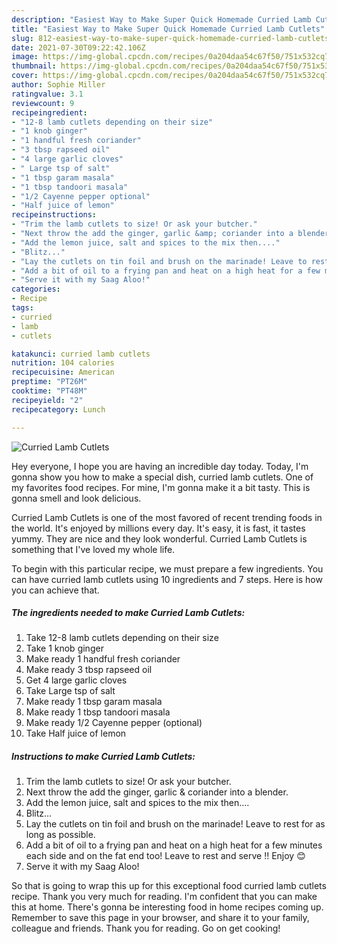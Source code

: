 ```yaml
---
description: "Easiest Way to Make Super Quick Homemade Curried Lamb Cutlets"
title: "Easiest Way to Make Super Quick Homemade Curried Lamb Cutlets"
slug: 812-easiest-way-to-make-super-quick-homemade-curried-lamb-cutlets
date: 2021-07-30T09:22:42.106Z
image: https://img-global.cpcdn.com/recipes/0a204daa54c67f50/751x532cq70/curried-lamb-cutlets-recipe-main-photo.jpg
thumbnail: https://img-global.cpcdn.com/recipes/0a204daa54c67f50/751x532cq70/curried-lamb-cutlets-recipe-main-photo.jpg
cover: https://img-global.cpcdn.com/recipes/0a204daa54c67f50/751x532cq70/curried-lamb-cutlets-recipe-main-photo.jpg
author: Sophie Miller
ratingvalue: 3.1
reviewcount: 9
recipeingredient:
- "12-8 lamb cutlets depending on their size"
- "1 knob ginger"
- "1 handful fresh coriander"
- "3 tbsp rapseed oil"
- "4 large garlic cloves"
- " Large tsp of salt"
- "1 tbsp garam masala"
- "1 tbsp tandoori masala"
- "1/2 Cayenne pepper optional"
- "Half juice of lemon"
recipeinstructions:
- "Trim the lamb cutlets to size! Or ask your butcher."
- "Next throw the add the ginger, garlic &amp; coriander into a blender."
- "Add the lemon juice, salt and spices to the mix then...."
- "Blitz..."
- "Lay the cutlets on tin foil and brush on the marinade! Leave to rest for as long as possible."
- "Add a bit of oil to a frying pan and heat on a high heat for a few minutes each side and on the fat end too! Leave to rest and serve !! Enjoy 😊"
- "Serve it with my Saag Aloo!"
categories:
- Recipe
tags:
- curried
- lamb
- cutlets

katakunci: curried lamb cutlets 
nutrition: 104 calories
recipecuisine: American
preptime: "PT26M"
cooktime: "PT48M"
recipeyield: "2"
recipecategory: Lunch

---
```



![Curried Lamb Cutlets](https://img-global.cpcdn.com/recipes/0a204daa54c67f50/751x532cq70/curried-lamb-cutlets-recipe-main-photo.jpg)

Hey everyone, I hope you are having an incredible day today. Today, I'm gonna show you how to make a special dish, curried lamb cutlets. One of my favorites food recipes. For mine, I'm gonna make it a bit tasty. This is gonna smell and look delicious.



Curried Lamb Cutlets is one of the most favored of recent trending foods in the world. It's enjoyed by millions every day. It's easy, it is fast, it tastes yummy. They are nice and they look wonderful. Curried Lamb Cutlets is something that I've loved my whole life.


To begin with this particular recipe, we must prepare a few ingredients. You can have curried lamb cutlets using 10 ingredients and 7 steps. Here is how you can achieve that.

<!--inarticleads1-->

##### The ingredients needed to make Curried Lamb Cutlets:

1. Take 12-8 lamb cutlets depending on their size
1. Take 1 knob ginger
1. Make ready 1 handful fresh coriander
1. Make ready 3 tbsp rapseed oil
1. Get 4 large garlic cloves
1. Take  Large tsp of salt
1. Make ready 1 tbsp garam masala
1. Make ready 1 tbsp tandoori masala
1. Make ready 1/2 Cayenne pepper (optional)
1. Take Half juice of lemon




<!--inarticleads2-->

##### Instructions to make Curried Lamb Cutlets:

1. Trim the lamb cutlets to size! Or ask your butcher.
1. Next throw the add the ginger, garlic &amp; coriander into a blender.
1. Add the lemon juice, salt and spices to the mix then....
1. Blitz...
1. Lay the cutlets on tin foil and brush on the marinade! Leave to rest for as long as possible.
1. Add a bit of oil to a frying pan and heat on a high heat for a few minutes each side and on the fat end too! Leave to rest and serve !! Enjoy 😊
1. Serve it with my Saag Aloo!




So that is going to wrap this up for this exceptional food curried lamb cutlets recipe. Thank you very much for reading. I'm confident that you can make this at home. There's gonna be interesting food in home recipes coming up. Remember to save this page in your browser, and share it to your family, colleague and friends. Thank you for reading. Go on get cooking!
